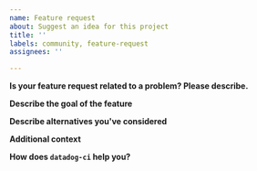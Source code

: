 ```yaml
---
name: Feature request
about: Suggest an idea for this project
title: ''
labels: community, feature-request
assignees: ''

---
```


**Is your feature request related to a problem? Please describe.**
<!-- A clear and concise description of what the problem is. Ex. I'm always frustrated when [...] -->

**Describe the goal of the feature**
<!-- A clear and concise description of what you want to happen, and how it may used or behave. -->

**Describe alternatives you've considered**
<!-- Optionally, provide description of any alternative solutions or features you've considered. -->

**Additional context**
<!-- Add any other context or screenshots about the feature request here. -->

**How does `datadog-ci` help you?**
<!-- Optionally, tell us why and how you're using datadog-ci, and what your overall experience with it is! -->
